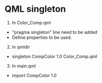# QML singleton

1. In Color_Comp.qml
  - "pragma singleton" line need to be added
  - Define properties to be used.
2. In qmldir
  - singleton CompColor 1.0 Color_Comp.qml
3. In main.qml
  - import CompColor 1.0

